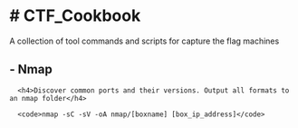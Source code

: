 <h1># CTF_Cookbook</h1>
A collection of tool commands and scripts for capture the flag machines

  <h2>- Nmap</h2>
  
      <h4>Discover common ports and their versions. Output all formats to an nmap folder</h4>
      
      <code>nmap -sC -sV -oA nmap/[boxname] [box_ip_address]</code>
